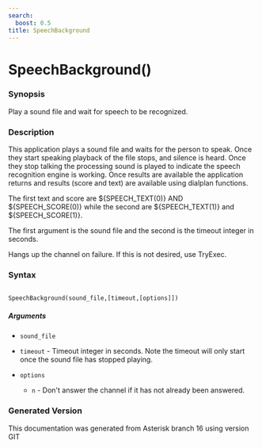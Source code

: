 ```yaml
---
search:
  boost: 0.5
title: SpeechBackground
---
```


# SpeechBackground()

### Synopsis

Play a sound file and wait for speech to be recognized.

### Description

This application plays a sound file and waits for the person to speak. Once they start speaking playback of the file stops, and silence is heard. Once they stop talking the processing sound is played to indicate the speech recognition engine is working. Once results are available the application returns and results (score and text) are available using dialplan functions.<br>

The first text and score are $\{SPEECH\_TEXT(0)\} AND $\{SPEECH\_SCORE(0)\} while the second are $\{SPEECH\_TEXT(1)\} and $\{SPEECH\_SCORE(1)\}.<br>

The first argument is the sound file and the second is the timeout integer in seconds.<br>

Hangs up the channel on failure. If this is not desired, use TryExec.<br>


### Syntax


```

SpeechBackground(sound_file,[timeout,[options]])
```
##### Arguments


* `sound_file`

* `timeout` - Timeout integer in seconds. Note the timeout will only start once the sound file has stopped playing.<br>

* `options`

    * `n` - Don't answer the channel if it has not already been answered.<br>



### Generated Version

This documentation was generated from Asterisk branch 16 using version GIT 